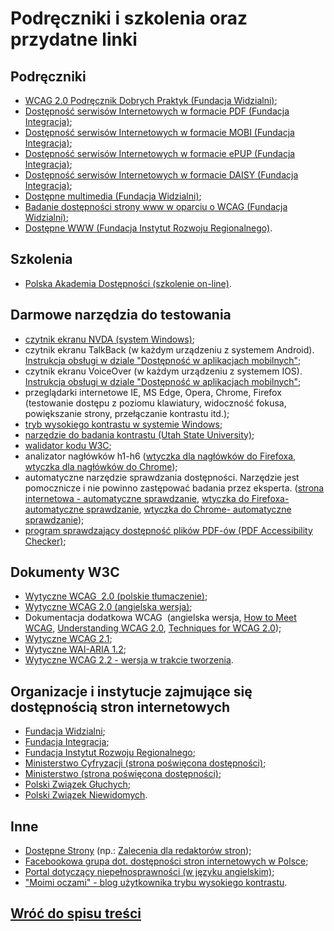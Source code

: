 # Podręczniki i szkolenia oraz przydatne linki

## Podręczniki

- [WCAG 2.0 Podręcznik Dobrych Praktyk (Fundacja Widzialni)](http://widzialni.org/index.php?p=new&idg=mg,5&id=185);
- [Dostępność serwisów Internetowych w formacie PDF (Fundacja Integracja)](http://dostepnestrony.pl/wp-content/uploads/2013/08/Dostepnosc-serwisow-internetowych-Dominik-Paszkiewicz-Jakub-Debski.pdf);
- [Dostępność serwisów Internetowych w formacie MOBI (Fundacja Integracja)](http://dostepnestrony.pl/wp-content/uploads/2013/08/Dostepnosc-serwisow-internetowych-Dominik-Paszkiewicz-Jakub-Debski.mobi);
- [Dostępność serwisów Internetowych w formacie ePUP (Fundacja Integracja)](http://dostepnestrony.pl/wp-content/uploads/2013/08/Dostepnosc-serwisow-internetowych-Dominik-Paszkiewicz-Jakub-Debski.epub);
- [Dostępność serwisów Internetowych w formacie DAISY (Fundacja Integracja)](http://dostepnestrony.pl/pliki/Dostepnosc_serwisow_internetowych.zip);
- [Dostępne multimedia (Fundacja Widzialni)](http://widzialni.org/dostepne-multimedia,new,mg,5,253);
- [Badanie dostępności strony www w oparciu o WCAG (Fundacja Widzialni)](http://widzialni.org/badanie-dostepnosci-strony-www-w-oparciu-o-wcag,new,mg,5,254);
- [Dostępne WWW (Fundacja Instytut Rozwoju Regionalnego)](https://firr.org.pl/wp-content/uploads/2018/04/FIRR_Dostepne_WWW.pdf).

## Szkolenia

- [Polska Akademia Dostępności (szkolenie on-line)](http://platforma.widzialni.org/main.php).

## Darmowe narzędzia do testowania

- [czytnik ekranu NVDA (system Windows)](https://www.nvaccess.org/download/);
- czytnik ekranu TalkBack (w każdym urządzeniu z systemem Android). [Instrukcja obsługi w dziale "Dostępność w aplikacjach mobilnych"](./6_Dostepnosc_w_aplikacjach_mobilnych.md);
- czytnik ekranu VoiceOver (w każdym urządzeniu z systemem IOS). [Instrukcja obsługi w dziale "Dostępność w aplikacjach mobilnych"](./6_Dostepnosc_w_aplikacjach_mobilnych.md);
- przeglądarki internetowe IE, MS Edge, Opera, Chrome, Firefox (testowanie dostępu z poziomu klawiatury, widoczność fokusa, powiększanie strony, przełączanie kontrastu itd.);
- [tryb wysokiego kontrastu w systemie Windows](https://support.microsoft.com/pl-pl/help/4026951/windows-10-turn-high-contrast-mode-on-or-off);
- [narzędzie do badania kontrastu (Utah State University)](https://webaim.org/resources/contrastchecker/);
- [walidator kodu W3C](https://validator.w3.org/);
- analizator nagłówków h1-h6 ([wtyczka dla nagłówków do Firefoxa](https://addons.mozilla.org/pl/firefox/addon/headingsmap/), [wtyczka dla nagłówków do Chrome](https://chrome.google.com/webstore/detail/headingsmap/flbjommegcjonpdmenkdiocclhjacmbi));
- automatyczne narzędzie sprawdzania dostępności. Narzędzie jest pomocznicze i nie powinno zastępować badania przez eksperta. ([strona internetowa - automatyczne sprawdzanie](https://wave.webaim.org/), [wtyczka do Firefoxa- automatyczne sprawdzanie](https://addons.mozilla.org/en-US/firefox/addon/wave-accessibility-tool/), [wtyczka do Chrome- automatyczne sprawdzanie](https://chrome.google.com/webstore/detail/wave-evaluation-tool/jbbplnpkjmmeebjpijfedlgcdilocofh));
- [program sprawdzający dostępność plików PDF-ów (PDF Accessibility Checker)](https://www.access-for-all.ch/en/pdf-lab/pdf-accessibility-checker-pac.html);

## Dokumenty W3C

- [Wytyczne WCAG  2.0 (polskie tłumaczenie)](http://fdc.org.pl/wcag2/);
- [Wytyczne WCAG 2.0 (angielska wersja)](https://www.w3.org/TR/WCAG20/);
- Dokumentacja dodatkowa WCAG  (angielska wersja, [How to Meet WCAG](https://www.w3.org/WAI/WCAG21/quickref/?versions=2.0), [Understanding WCAG 2.0](https://www.w3.org/TR/UNDERSTANDING-WCAG20/), [Techniques for WCAG 2.0](https://www.w3.org/TR/WCAG20-TECHS/));
- [Wytyczne WCAG 2.1](https://www.w3.org/TR/WCAG21/);
- [Wytyczne WAI-ARIA 1.2](https://www.w3.org/TR/wai-aria-1.2/);
- [Wytyczne WCAG 2.2 - wersja w trakcie tworzenia](https://w3c.github.io/wcag/guidelines/22/).

## Organizacje i instytucje zajmujące się dostępnością stron internetowych

- [Fundacja Widzialni](http://widzialni.org/);
- [Fundacja Integracja](http://www.integracja.org/);
- [Fundacja Instytut Rozwoju Regionalnego](https://firr.org.pl/);
- [Ministerstwo Cyfryzacji (strona poświęcona dostępności)](https://www.gov.pl/web/dostepnosc-cyfrowa);
- [Ministerstwo (strona poświęcona dostępności)](https://www.funduszeeuropejskie.gov.pl/strony/o-funduszach/fundusze-europejskie-bez-barier/dostepnosc-plus/);
- [Polski Związek Głuchych](https://www.pzg.org.pl/);
- [Polski Związek Niewidomych](http://pzn.org.pl/).

## Inne

- [Dostępne Strony](http://dostepnestrony.pl/) (np.: [Zalecenia dla redaktorów stron](http://dostepnestrony.pl/artykul/25-zalecen-dla-redaktorow-serwisow-internetowych/));
- [Facebookowa grupa dot. dostępności stron internetowych w Polsce](https://www.facebook.com/groups/dostepnosc/);
- [Portal dotyczący niepełnosprawności (w języku angielskim)](https://webaim.org/);
- ["Moimi oczami" - blog użytkownika trybu wysokiego kontrastu](http://www.moimioczami.pl/2012/02/w-krainie-duzego-kontrastu/).

## [Wróć do spisu treści](../README.md)
